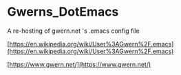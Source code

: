 # Gwerns_DotEmacs
A re-hosting of gwern.net 's .emacs config file

[https://en.wikipedia.org/wiki/User%3AGwern%2F.emacs](https://en.wikipedia.org/wiki/User%3AGwern%2F.emacs)

[https://www.gwern.net/](https://www.gwern.net/)
